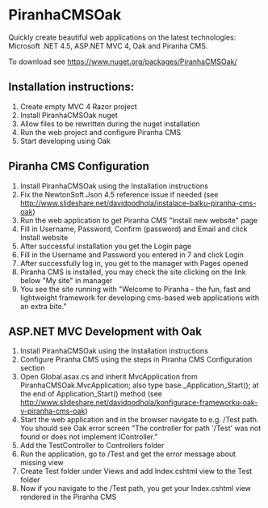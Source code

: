 PiranhaCMSOak
=============

Quickly create beautiful web applications on the latest technologies: Microsoft .NET 4.5, ASP.NET MVC 4, Oak and Piranha CMS.

To download see https://www.nuget.org/packages/PiranhaCMSOak/

Installation instructions:
--------------------------
1. Create empty MVC 4 Razor project
2. Install PiranhaCMSOak nuget
3. Allow files to be rewritten during the nuget installation
4. Run the web project and configure Piranha CMS
5. Start developing using Oak

Piranha CMS Configuration
--------------------------
1. Install PiranhaCMSOak using the Installation instructions
2. Fix the NewtonSoft.Json 4.5 reference issue if needed (see http://www.slideshare.net/davidpodhola/instalace-balku-piranha-cms-oak)
3. Run the web application to get Piranha CMS "Install new website" page
7. Fill in Username, Password, Confirm (password) and Email and click Install website
8. After successful installation you get the Login page
9. Fill in the Username and Password you entered in 7 and click Login
10. After successfully log in, you get to the manager with Pages opened
11. Piranha CMS is installed, you may check the site clicking on the link below "My site" in manager
12. You see the site running with "Welcome to Piranha - the fun, fast and lightweight framework for developing cms-based web applications with an extra bite."

ASP.NET MVC Development with Oak
--------------------------------
1. Install PiranhaCMSOak using the Installation instructions
2. Configure Piranha CMS using the steps in Piranha CMS Configuration section
3. Open Global.asax.cs and inherit MvcApplication from PiranhaCMSOak.MvcApplication; also type base._Application_Start(); at the end of Application_Start() method (see http://www.slideshare.net/davidpodhola/konfigurace-frameworku-oak-v-piranha-cms-oak)
4. Start the web application and in the browser navigate to e.g. /Test path. You should see Oak error screen "The controller for path '/Test' was not found or does not implement IController."
5. Add the TestController to Controllers folder
6. Run the application, go to /Test and get the error message about missing view
7. Create Test folder under Views and add Index.cshtml view to the Test folder
8. Now if you navigate to the /Test path, you get your Index.cshtml view rendered in the Piranha CMS


